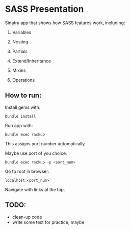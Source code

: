 # SASS Presentation

Sinatra app that shows how SASS features work, including:

1. Variables

2. Nesting

3. Partials

4. Extend/Inheritance

5. Mixins

6. Operations



## How to run:
Install gems with:

`bundle install`


Run app with:

`bundle exec rackup`

This assigns port number automatically.


Maybe use port of you choice:

`bundle exec rackup -p <port_num>`


Go to root in browser:

`localhost:<port_num>`


Navigate with links at the top.



## TODO:
- clean-up code
- write some test for practice, maybe
